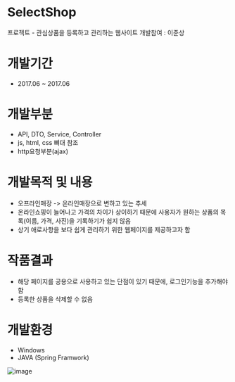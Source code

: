 # SelectShop
프로젝트 - 관심상품을 등록하고 관리하는 웹사이트
개발참여 : 이준상

# 개발기간
 - 2017.06 ~ 2017.06

# 개발부분
 - API, DTO, Service, Controller
 - js, html, css 뼈대 참조
 - http요청부분(ajax)

# 개발목적 및 내용
 - 오프라인매장 -> 온라인매장으로 변하고 있는 추세
 - 온라인쇼핑이 늘어나고 가격의 차이가 상이하기 때문에  사용자가 원하는 상품의 목록(이름, 가격, 사진)을 기록하기가 쉽지 않음
 - 상기 애로사항을 보다 쉽게 관리하기 위한 웹페이지를 제공하고자 함
 
# 작품결과
 - 해당 페이지를 공용으로 사용하고 있는 단점이 있기 때문에, 로그인기능을 추가해야함
 - 등록한 상품을 삭제할 수 없음
 
# 개발환경
 - Windows
 - JAVA (Spring Framwork)

![image](https://user-images.githubusercontent.com/77235858/129867203-c6ccfe39-7830-4c1f-98a7-fcfa06a163ca.png)
